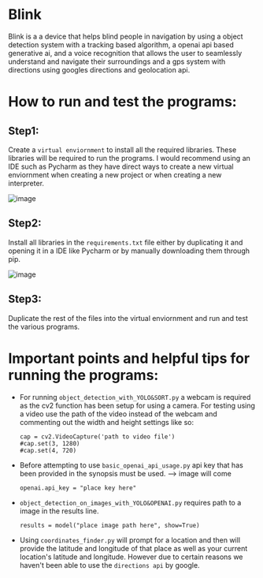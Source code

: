 # Blink
Blink is a a device that helps blind people in navigation by using a object detection system with a tracking based algorithm, a openai api based generative ai, and a voice recognition that allows the user to seamlessly understand and navigate their surroundings and a gps system with directions using googles directions and geolocation api.

# How to run and test the programs:
## Step1: 
Create a `virtual enviornment` to install all the required libraries. These libraries will be required to run the programs. I would recommend using an IDE such as Pycharm as they have direct ways to create a new virtual enviornment when creating a new project or when creating a new interpreter.

![image](https://github.com/varenya-gupta/Blink/assets/153254554/a0046503-c117-4067-82c4-436b6f7f6a39)

## Step2:
Install all libraries in the `requirements.txt` file either by duplicating it and opening it in a IDE like Pycharm or by manually downloading them through pip.

![image](https://github.com/varenya-gupta/Blink/assets/153254554/f65d2b10-7321-4691-8818-d49b622f6b1e)

## Step3:
Duplicate the rest of the files into the virtual enviornment and run and test the various programs.

# Important points and helpful tips for running the programs:
* For running `object_detection_with_YOLO&SORT.py` a webcam is required as the cv2 function has been setup for using a camera. For testing using a video use the path of the video instead of the webcam and     
  commenting out the width and height settings like so:
  ```
  cap = cv2.VideoCapture('path to video file')
  #cap.set(3, 1280)
  #cap.set(4, 720)
  ```
* Before attempting to use `basic_openai_api_usage.py` api key that has been provided in the synopsis must be used.
  --> image will come
  ```
  openai.api_key = "place key here"
  ```
* `object_detection_on_images_with_YOLO&OPENAI.py` requires path to a image in the results line.
  ```
  results = model("place image path here", show=True)
  ```
  
* Using `coordinates_finder.py` will prompt for a location and then will provide the latitude and longitude of that place as well as your current location's latitude and longitude. However due to certain reasons we haven't been able to use the `directions api` by google.
